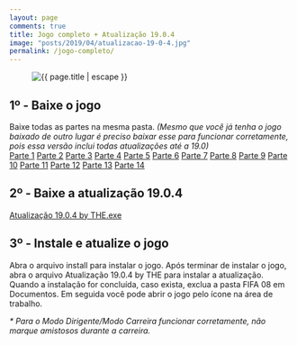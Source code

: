 ```yaml
---
layout: page
comments: true
title: Jogo completo + Atualização 19.0.4
image: "posts/2019/04/atualizacao-19-0-4.jpg"
permalink: /jogo-completo/
---
```


<figure>
  <img src="{{ "/assets/img/" | relative_url }}{{ page.image }}" alt="{{ page.title | escape }}" title="{{ page.title | escape }}">
</figure>
<h2>1º - Baixe o jogo</h2>
Baixe todas as partes na mesma pasta. <i>(Mesmo que você já tenha o jogo baixado de outro lugar é preciso baixar esse para funcionar corretamente, pois essa versão inclui todas atualizações até a 19.0)</i>
<div class="download">
  <a class="download-button" href="http://bit.ly/2AeutDh" data-filesize="300 MB">Parte 1</a>
  <a class="download-button" href="http://bit.ly/2RhzkNP" data-filesize="300 MB">Parte 2</a>
  <a class="download-button" href="http://bit.ly/2GEwEFR" data-filesize="300 MB">Parte 3</a>
  <a class="download-button" href="http://bit.ly/2Q5ZNJA" data-filesize="300 MB">Parte 4</a>
  <a class="download-button" href="http://bit.ly/2QU2Ee6" data-filesize="300 MB">Parte 5</a>
  <a class="download-button" href="http://bit.ly/2Q5ZOx8" data-filesize="300 MB">Parte 6</a>
  <a class="download-button" href="http://bit.ly/2rUs8ce" data-filesize="300 MB">Parte 7</a>
  <a class="download-button" href="http://bit.ly/2ShVnkR" data-filesize="300 MB">Parte 8</a>
  <a class="download-button" href="http://bit.ly/2AiMEYR" data-filesize="300 MB">Parte 9</a>
  <a class="download-button" href="http://bit.ly/2V5UWvT" data-filesize="300 MB">Parte 10</a>
  <a class="download-button" href="http://bit.ly/2Q3aQmX" data-filesize="300 MB">Parte 11</a>
  <a class="download-button" href="http://bit.ly/2QPLkXA" data-filesize="292.85 MB">Parte 12</a>
  <a class="download-button" href="http://bit.ly/2Afb4lS" data-filesize="1.11 MB">Parte 13</a>
  <a class="download-button" href="http://bit.ly/2EL0Ywd" data-filesize="1.71 MB">Parte 14</a>
</div>
<h2>2º - Baixe a atualização 19.0.4</h2>
<div class="download">
  <a class="download-button" href="http://bit.ly/2IlWs9N" data-filesize="82.12 MB">Atualização 19.0.4 by THE.exe</a>
</div>
<h2>3º - Instale e atualize o jogo</h2>
Abra o arquivo install para instalar o jogo.  
Após terminar de instalar o jogo, abra o arquivo Atualização 19.0.4 by THE para instalar a atualização.  
Quando a instalação for concluída, caso exista, exclua a pasta FIFA 08 em Documentos.  
Em seguida você pode abrir o jogo pelo ícone na área de trabalho.  

<i>* Para o Modo Dirigente/Modo Carreira funcionar corretamente, não marque amistosos durante a carreira.</i>
